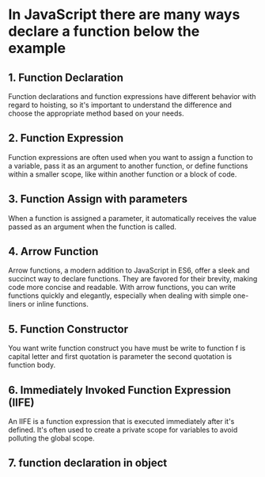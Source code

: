 # In JavaScript there are many ways declare a function below the example

## 1. Function Declaration

Function declarations and function expressions have different behavior with regard to hoisting, so it's important to understand the difference and choose the appropriate method based on your needs.

## 2. Function Expression

Function expressions are often used when you want to assign a function to a variable, pass it as an argument to another function, or define functions within a smaller scope, like within another function or a block of code.

## 3. Function Assign with parameters

When a function is assigned a parameter, it automatically receives the value passed as an argument when the function is called.

## 4. Arrow Function

Arrow functions, a modern addition to JavaScript in ES6, offer a sleek and succinct way to declare functions. They are favored for their brevity, making code more concise and readable. With arrow functions, you can write functions quickly and elegantly, especially when dealing with simple one-liners or inline functions.

## 5. Function Constructor

You want write function construct you have must be write to function f is capital letter and first quotation is parameter the second quotation is function body.

## 6. Immediately Invoked Function Expression (IIFE)

An IIFE is a function expression that is executed immediately after it's defined. It's often used to create a private scope for variables to avoid polluting the global scope.

## 7. function declaration in object
